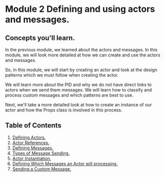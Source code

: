 # Module 2 Defining and using actors and messages.

## Concepts you'll learn.

In the previous module, we learned about the actors and messages.  In this module, we will look more detailed at how we can create and use the actors and messages. 

So, in this module, we will start by creating an actor and look at the design patterns which we must follow when creating the actor.

We will learn more about the PID and why we do not have direct links to actors when we send them messages. We will learn how to classify and process custom messages and which patterns are best to use. 

Next, we'll take a more detailed look at how to create an instance of our actor and how the Props class is involved in this process.

## Table of Contents

1. [Defining Actors.](lesson-1)
2. [Actor References.](lesson-2)
3. [Defining Messages.](lesson-3)
4. [Types of Message Sending.](lesson-4)
5. [Actor Instantiation.](lesson-5)
6. [Defining Which Messages an Actor will processing.](lesson-6/)
7. [Sending a Custom Message.](lesson-7)

